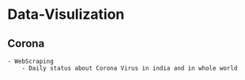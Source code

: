 # Data-Visulization

## Corona 
    - WebScraping
        - Daily status about Corona Virus in india and in whole world
